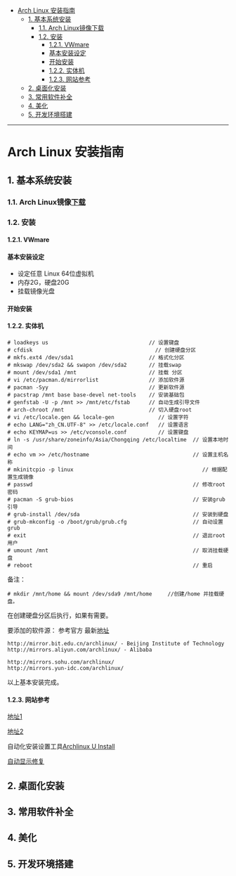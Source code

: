 <!--toc-->

- [Arch Linux 安装指南](#arch-linux-安装指南)
	- [1\. 基本系统安装](#1-基本系统安装)
		- [1.1\. Arch Linux镜像下载](#11-arch-linux镜像下载httpswwwarchlinuxorgdownload)
		- [1.2\. 安装](#12-安装)
			- [1.2.1\. VWmare](#121-vwmare)
			- [基本安装设定](#基本安装设定)
			- [开始安装](#开始安装)
			- [1.2.2\. 实体机](#122-实体机)
			- [1.2.3\. 网站参考](#123-网站参考)
	- [2\. 桌面化安装](#2-桌面化安装)
	- [3\. 常用软件补全](#3-常用软件补全)
	- [4\. 美化](#4-美化)
	- [5\. 开发环境搭建](#5-开发环境搭建)

<!-- tocstop -->

----

# Arch Linux 安装指南

## 1\. 基本系统安装

### 1.1\. Arch Linux镜像[下载](https://www.archlinux.org/download/)

### 1.2\. 安装

#### 1.2.1\. VWmare

#### 基本安装设定

- 设定任意 Linux 64位虚拟机
- 内存2G，硬盘20G
- 挂载镜像光盘

#### 开始安装

#### 1.2.2\. 实体机

```
# loadkeys us                                // 设置键盘
# cfdisk                                       // 创建硬盘分区
# mkfs.ext4 /dev/sda1                        // 格式化分区
# mkswap /dev/sda2 && swapon /dev/sda2       // 挂载swap
# mount /dev/sda1 /mnt                       // 挂载 分区
# vi /etc/pacman.d/mirrorlist                // 添加软件源
# pacman -Syy                                // 更新软件源
# pacstrap /mnt base base-devel net-tools    // 安装基础包
# genfstab -U -p /mnt >> /mnt/etc/fstab      // 自动生成引导文件
# arch-chroot /mnt                           // 切入硬盘root
# vi /etc/locale.gen && locale-gen              // 设置字符
# echo LANG="zh_CN.UTF-8" >> /etc/locale.conf   // 设置语言
# echo KEYMAP=us >> /etc/vconsole.conf          // 设置键盘
# ln -s /usr/share/zoneinfo/Asia/Chongqing /etc/localtime  // 设置本地时间
# echo vm >> /etc/hostname                                 // 设置主机名称
# mkinitcpio -p linux                                         // 根据配置生成镜像
# passwd                                                   // 修改root密码
# pacman -S grub-bios                                      // 安装grub引导
# grub-install /dev/sda                                    // 安装到硬盘
# grub-mkconfig -o /boot/grub/grub.cfg                     // 自动设置grub
# exit                                                     // 退出root用户
# umount /mnt                                              // 取消挂载硬盘
# reboot                                                   // 重启
```

备注：

```
# mkdir /mnt/home && mount /dev/sda9 /mnt/home     //创建/home 并挂载硬盘。
```

在创建硬盘分区后执行，如果有需要。

要添加的软件源： 参考官方 最新[地址](https://wiki.archlinux.org/index.php/Mirrors#China)

```
http://mirror.bit.edu.cn/archlinux/ - Beijing Institute of Technology
http://mirrors.aliyun.com/archlinux/ - Alibaba

http://mirrors.sohu.com/archlinux/
http://mirrors.yun-idc.com/archlinux/
```

以上基本安装完成。

#### 1.2.3\. 网站参考

[地址1](https://bbs.archlinuxcn.org/viewtopic.php?id=1901)

[地址2](https://bbs.archlinuxcn.org/viewtopic.php?id=1037)

自动化安装设置工具[Archlinux U Install](https://github.com/helmuthdu/aui)

[自动显示修复](http://www.ituring.com.cn/article/120762)

## 2\. 桌面化安装

## 3\. 常用软件补全

## 4\. 美化

## 5\. 开发环境搭建
